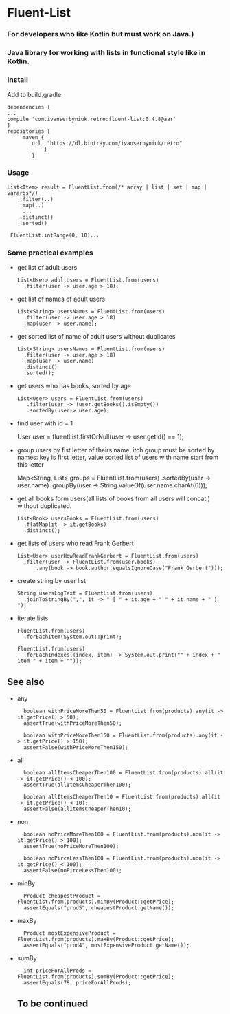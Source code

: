 # Fluent-List
### For developers who like Kotlin but must work on Java.)
### Java library for working with lists in functional style like in Kotlin. 
### Install 

Add to build.gradle

    dependencies {
    ...
    compile 'com.ivanserbyniuk.retro:fluent-list:0.4.8@aar'
    }
    repositories {
         maven {
            url  "https://dl.bintray.com/ivanserbyniuk/retro"
                }
            }
### Usage

    List<Item> result = FluentList.from(/* array | list | set | map | varargs*/)
        .filter(..)
        .map(..)
         ...
        .distinct()
        .sorted()
  
     FluentList.intRange(0, 10)...
     
### Some practical examples

- get list of adult users


      List<User> adultUsers = FluentList.from(users)
        .filter(user -> user.age > 18);
                
- get list of names of adult users


      List<String> usersNames = FluentList.from(users)
        .filter(user -> user.age > 18)
        .map(user -> user.name);
                
- get sorted list of name of adult users without duplicates
                
                
      List<String> usersNames = FluentList.from(users)
        .filter(user -> user.age > 18)
        .map(user -> user.name)
        .distinct()
        .sorted();
                
- get users who has books, sorted by age


      List<User> users = FluentList.from(users)
         .filter(user -> !user.getBooks().isEmpty())
         .sortedBy(user-> user.age);
        
- find user with id = 1


    User user = fluentList.firstOrNull(user -> user.getId() == 1);

- group users by fist letter of theirs name, itch group must be sorted by names: key is first letter, value sorted list of users
with name start from this letter 


    Map<String, List<User>> groups = FluentList.from(users)
        .sortedBy(user -> user.name)
        .groupBy(user -> String.valueOf(user.name.charAt(0)));

- get all books form users(all lists of books from all users will concat ) without duplicated.


      List<Book> usersBooks = FluentList.from(users)
        .flatMap(it -> it.getBooks)
        .distinct();
- get lists of users who read Frank Gerbert


      List<User> userHowReadFrankGerbert = FluentList.from(users)
        .filter(user -> FluentList.from(user.books)
            .any(book -> book.author.equalsIgnoreCase("Frank Gerbert")));
                        
- create string by user list 


      String usersLogText = FluentList.from(users)
        .joinToStringBy(",", it -> " [ " + it.age + " " + it.name + " ] ");

- iterate lists


      FluentList.from(users)
        .forEachItem(System.out::print);

      FluentList.from(users)
        .forEachIndexes((index, item) -> System.out.print("" + index + " item " + item + ""));


## See also

- any 
 
 
        boolean withPriceMoreThen50 = FluentList.from(products).any(it -> it.getPrice() > 50);
        assertTrue(withPriceMoreThen50);

        boolean withPriceMoreThen150 = FluentList.from(products).any(it -> it.getPrice() > 150);
        assertFalse(withPriceMoreThen150);

- all


        boolean allItemsCheaperThen100 = FluentList.from(products).all(it -> it.getPrice() < 100);
        assertTrue(allItemsCheaperThen100);

        boolean allItemsCheaperThen10 = FluentList.from(products).all(it -> it.getPrice() < 10);
        assertFalse(allItemsCheaperThen10);
    
- non 


        boolean noPriceMoreThen100 = FluentList.from(products).non(it -> it.getPrice() > 100);
        assertTrue(noPriceMoreThen100);

        boolean noPirceLessThen100 = FluentList.from(products).non(it -> it.getPrice() < 100);
        assertFalse(noPirceLessThen100);
    
- minBy

 
        Product cheapestProduct = FluentList.from(products).minBy(Product::getPrice);
        assertEquals("prod5", cheapestProduct.getName());


- maxBy
 
 
        Product mostExpensiveProduct = FluentList.from(products).maxBy(Product::getPrice);
        assertEquals("prod4", mostExpensiveProduct.getName());
 

- sumBy


        int priceForAllProds = FluentList.from(products).sumBy(Product::getPrice);
        assertEquals(78, priceForAllProds);
 
   ## To be continued
